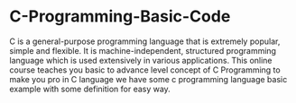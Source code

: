 # C-Programming-Basic-Code

C is a general-purpose programming language that is extremely popular, simple and flexible. It is machine-independent, structured programming language which is used extensively in various applications. This online course teaches you basic to advance level concept of C Programming to make you pro in C language
we have some c programming language basic example with some definition for easy way.
